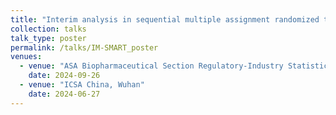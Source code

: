 ```yaml
---
title: "Interim analysis in sequential multiple assignment randomized trials for survival outcomes"
collection: talks
talk_type: poster
permalink: /talks/IM-SMART_poster
venues:
  - venue: "ASA Biopharmaceutical Section Regulatory-Industry Statistics Workshop, Rockville"
    date: 2024-09-26
  - venue: "ICSA China, Wuhan"
    date: 2024-06-27
---
```


<!-- [Slides](http://tlwangzi123.github.io/files/ENAR_Presentation.pdf). -->
